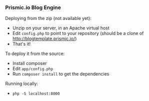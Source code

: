 ### Prismic.io Blog Engine

Deploying from the zip (not available yet):

* Unzip on your server, in an Apache virtual host
* Edit `config.php` to point to your repository (should be a clone of http://blogtemplate.prismic.io/)
* That's it!

To deploy it from the source:

* Install composer
* Edit `app/config.php`
* Run `composer install` to get the dependencies

Running locally:

* `php -S localhost:8000`


